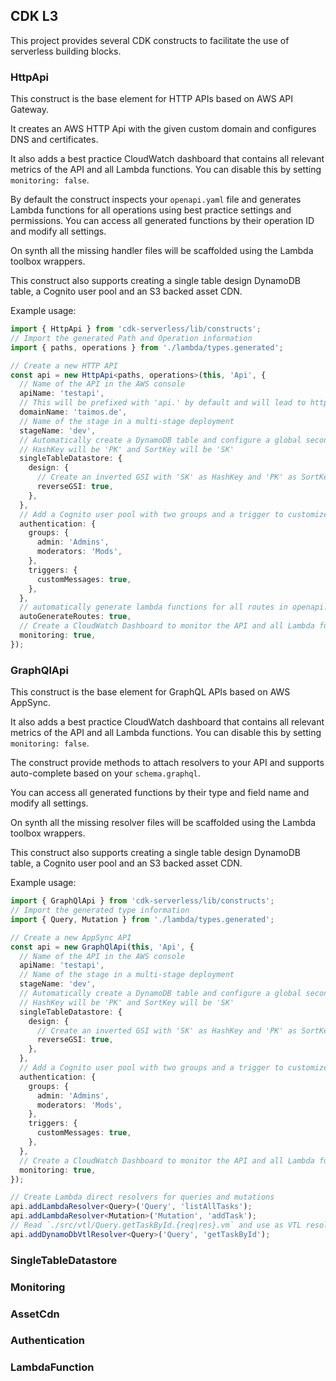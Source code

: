 
## CDK L3

This project provides several CDK constructs to facilitate the use of serverless building blocks.

### HttpApi

This construct is the base element for HTTP APIs based on AWS API Gateway.

It creates an AWS HTTP Api with the given custom domain and configures DNS and certificates.

It also adds a best practice CloudWatch dashboard that contains all relevant metrics of the API and all Lambda functions. You can disable this by setting `monitoring: false`.

By default the construct inspects your `openapi.yaml` file and generates Lambda functions for all operations using best practice settings and permissions. You can access all generated functions by their operation ID and modify all settings.

On synth all the missing handler files will be scaffolded using the Lambda toolbox wrappers.

This construct also supports creating a single table design DynamoDB table, a Cognito user pool and an S3 backed asset CDN.

Example usage:

```ts
import { HttpApi } from 'cdk-serverless/lib/constructs';
// Import the generated Path and Operation information
import { paths, operations } from './lambda/types.generated';

// Create a new HTTP API
const api = new HttpApi<paths, operations>(this, 'Api', {
  // Name of the API in the AWS console
  apiName: 'testapi',
  // This will be prefixed with 'api.' by default and will lead to https://api.taimos.de
  domainName: 'taimos.de',
  // Name of the stage in a multi-stage deployment
  stageName: 'dev',
  // Automatically create a DynamoDB table and configure a global secondary index
  // HashKey will be 'PK' and SortKey will be 'SK'
  singleTableDatastore: {
    design: {
      // Create an inverted GSI with 'SK' as HashKey and 'PK' as SortKey
      reverseGSI: true,
    },
  },
  // Add a Cognito user pool with two groups and a trigger to customize welcome e-mails
  authentication: {
    groups: {
      admin: 'Admins',
      moderators: 'Mods',
    },
    triggers: {
      customMessages: true,
    },
  },
  // automatically generate lambda functions for all routes in openapi.yaml (true by default)
  autoGenerateRoutes: true,
  // Create a CloudWatch Dashboard to monitor the API and all Lambda functions (true by default)
  monitoring: true,
});
```

### GraphQlApi

This construct is the base element for GraphQL APIs based on AWS AppSync.

It also adds a best practice CloudWatch dashboard that contains all relevant metrics of the API and all Lambda functions. You can disable this by setting `monitoring: false`.

The construct provide methods to attach resolvers to your API and supports auto-complete based on your `schema.graphql`.

You can access all generated functions by their type and field name and modify all settings.

On synth all the missing resolver files will be scaffolded using the Lambda toolbox wrappers.

This construct also supports creating a single table design DynamoDB table, a Cognito user pool and an S3 backed asset CDN.

Example usage:

```ts
import { GraphQlApi } from 'cdk-serverless/lib/constructs';
// Import the generated type information
import { Query, Mutation } from './lambda/types.generated';

// Create a new AppSync API
const api = new GraphQlApi(this, 'Api', {
  // Name of the API in the AWS console
  apiName: 'testapi',
  // Name of the stage in a multi-stage deployment
  stageName: 'dev',
  // Automatically create a DynamoDB table and configure a global secondary index
  // HashKey will be 'PK' and SortKey will be 'SK'
  singleTableDatastore: {
    design: {
      // Create an inverted GSI with 'SK' as HashKey and 'PK' as SortKey
      reverseGSI: true,
    },
  },
  // Add a Cognito user pool with two groups and a trigger to customize welcome e-mails
  authentication: {
    groups: {
      admin: 'Admins',
      moderators: 'Mods',
    },
    triggers: {
      customMessages: true,
    },
  },
  // Create a CloudWatch Dashboard to monitor the API and all Lambda functions (true by default)
  monitoring: true,
});

// Create Lambda direct resolvers for queries and mutations
api.addLambdaResolver<Query>('Query', 'listAllTasks');
api.addLambdaResolver<Mutation>('Mutation', 'addTask');
// Read `./src/vtl/Query.getTaskById.{req|res}.vm` and use as VTL resolver backed by the DynamoDB table
api.addDynamoDbVtlResolver<Query>('Query', 'getTaskById');

```

### SingleTableDatastore

### Monitoring

### AssetCdn

### Authentication

### LambdaFunction
